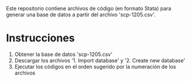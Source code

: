 Este repositorio contiene archivos de código (en formato Stata) para generar una base de datos a partir del archivo 'scp-1205.csv'.
# Instrucciones
1. Obtener la base de datos 'scp-1205.csv'
2. Descargar los archivos '1. Import database' y '2. Create new database' 
3. Ejecutar los códigos en el orden sugerido por la numeración de los archivos
